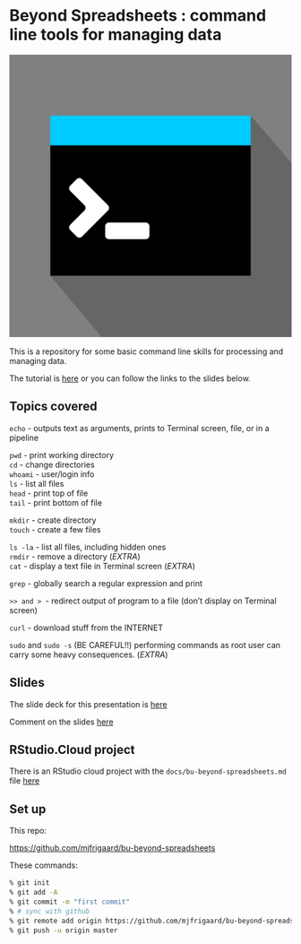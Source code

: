 Beyond Spreadsheets : command line tools for managing data
=================

![](images/01-cli.png)

This is a repository for some basic command line skills for processing and managing data. 

The tutorial is [here](docs/bu-beyond-spreadsheets.md) or you can follow the links to the slides below.

## Topics covered

`echo` - outputs text as arguments, prints to Terminal screen, file, or in a pipeline

`pwd` - print working directory   
`cd` - change directories    
`whoami` - user/login info   
`ls` - list all files  
`head` - print top of file   
`tail` - print bottom of file

`mkdir` - create directory  
`touch` - create a few files  


`ls -la` - list all files, including hidden ones   
`rmdir` - remove a directory  (*EXTRA*)   
`cat` - display a text file in Terminal screen  (*EXTRA*)   

`grep` - globally search a regular expression and print   

`>> and > `- redirect output of program to a file (don’t display on Terminal screen)

`curl` - download stuff from the INTERNET

`sudo` and `sudo -s` (BE CAREFUL!!) performing commands as root user can carry some heavy consequences. (*EXTRA*)

## Slides 

The slide deck for this presentation is [here](http://bit.ly/33DuKMt)

Comment on the slides [here](http://bit.ly/bu-beyond-spreadsheets)

## RStudio.Cloud project 

There is an RStudio cloud project with the `docs/bu-beyond-spreadsheets.md` file [here](https://rstudio.cloud/project/618815)

## Set up 

This repo: 

https://github.com/mjfrigaard/bu-beyond-spreadsheets

These commands:

```sh
% git init 
% git add -A 
% git commit -m "first commit"
% # sync with github 
% git remote add origin https://github.com/mjfrigaard/bu-beyond-spreadsheets.git
% git push -u origin master 
```